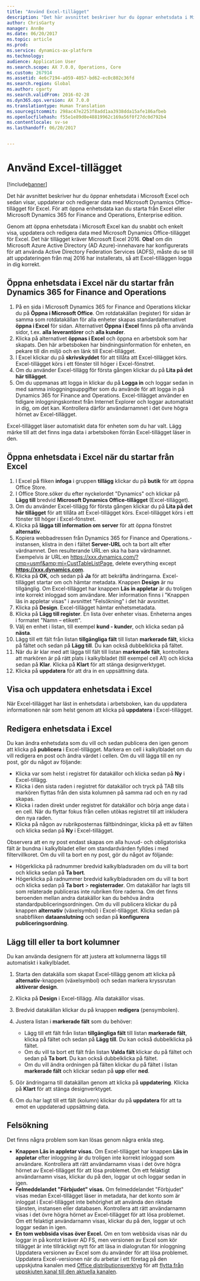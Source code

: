 ```yaml
---
title: "Använd Excel-tillägget"
description: "Det här avsnittet beskriver hur du öppnar enhetsdata i Microsoft Excel och sedan visar, uppdaterar och redigerar data med Microsoft Dynamics Office-tillägget för Excel."
author: ChrisGarty
manager: AnnBe
ms.date: 06/20/2017
ms.topic: article
ms.prod: 
ms.service: dynamics-ax-platform
ms.technology: 
audience: Application User
ms.search.scope: AX 7.0.0, Operations, Core
ms.custom: 267914
ms.assetid: 4e6c7194-a059-4057-bd62-ec0c802c36fd
ms.search.region: Global
ms.author: cgarty
ms.search.validFrom: 2016-02-28
ms.dyn365.ops.version: AX 7.0.0
ms.translationtype: Human Translation
ms.sourcegitcommit: 298ac47e2253f8add1aa3938dda15afe186afbeb
ms.openlocfilehash: f55e1e89d0e48819962c169a56f0f27dc0d792b4
ms.contentlocale: sv-se
ms.lasthandoff: 06/20/2017


---
```


# <a name="use-the-excel-add-in"></a>Använd Excel-tillägget

[!include[banner](../includes/banner.md)]


Det här avsnittet beskriver hur du öppnar enhetsdata i Microsoft Excel och sedan visar, uppdaterar och redigerar data med Microsoft Dynamics Office-tillägget för Excel. För att öppna enhetsdata kan du starta från Excel eller Microsoft Dynamics 365 for Finance and Operations, Enterprise edition.

Genom att öppna enhetsdata i Microsoft Excel kan du snabbt och enkelt visa, uppdatera och redigera data med Microsoft Dynamics Office-tillägget för Excel. Det här tillägget kräver Microsoft Excel 2016. **Obs!** om din Microsoft Azure Active Directory (AD Azure)-innehavare har konfigurerats för att använda Active Directory Federation Services (ADFS), måste du se till att uppdateringen från maj 2016 har installerats, så att Excel-tilläggen logga in dig korrekt.

## <a name="open-entity-data-in-excel-when-you-start-from-dynamics-365-for-finance-and-operations"></a>Öppna enhetsdata i Excel när du startar från Dynamics 365 for Finance and Operations
1.  På en sida i Microsoft Dynamics 365 for Finance and Operations klickar du på **Öppna i Microsoft Office**. Om rotdatakällan (register) för sidan är samma som rotdatakällan för alla enheter skapas standardalternativet **öppna i Excel** för sidan. Alternativet **Öppna i Excel** finns på ofta använda sidor, t.ex. **alla leverantörer** och **alla kunder**.
2.  Klicka på alternativet **öppnas i Excel** och öppna en arbetsbok som har skapats. Den här arbetsboken har bindningsinformation för enheten, en pekare till din miljö och en länk till Excel-tillägget.
3.  I Excel klickar du på **skrivskyddet** för att tillåta att Excel-tillägget körs. Excel-tillägget körs i ett fönster till höger i Excel-fönstret.
4.  Om du använder Excel-tillägg för första gången klickar du på **Lita på det här tillägget**.
5.  Om du uppmanas att logga in klickar du på **Logga in** och loggar sedan in med samma inloggningsuppgifter som du använde för att logga in på Dynamics 365 for Finance and Operations. Excel-tillägget använder en tidigare inloggningskontext från Internet Explorer och loggar automatiskt in dig, om det kan. Kontrollera därför användarnamnet i det övre högra hörnet av Excel-tillägget.

Excel-tillägget läser automatiskt data för enheten som du har valt. Lägg märke till att det finns inga data i arbetsboken förrän Excel-tillägget läser in den.

## <a name="open-entity-data-in-excel-when-you-start-from-excel"></a>Öppna enhetsdata i Excel när du startar från Excel
1.  I Excel på fliken **infoga** i gruppen **tillägg** klickar du på **butik** för att öppna Office Store.
2.  I Office Store.söker du efter nyckelordet "Dynamics" och klickar på **Lägg till** bredvid **Microsoft Dynamics Office-tillägget** (Excel-tillägget).
3.  Om du använder Excel-tillägg för första gången klickar du på **Lita på det här tillägget** för att tillåta att Excel-tillägget körs. Excel-tillägget körs i ett fönster till höger i Excel-fönstret.
4.  Klicka på **lägga till information om server** för att öppna fönstret **alternativ**.
5.  Kopiera webbadressen från Dynamics 365 for Finance and Operations.-instansen, klistra in den i fältet **Server-URL** och ta bort allt efter värdnamnet. Den resulterande URL:en ska ha bara värdnamnet.
Exempelvis är URL:en https://xxx.dynamics.com/?cmp=usmf&amp;mi=CustTableListPage, delete everything except **https://xxx.dynamics.com**.
6.  Klicka på **OK**, och sedan på **Ja** för att bekräfta ändringarna. Excel-tillägget startar om och hämtar metadata. Knappen **Design** är nu tillgänglig. Om Excel-tillägget har knappen **Läs in appletar** är du troligen inte korrekt inloggad som användare. Mer information finns i "Knappen läs in appletar visas" i avsnittet "Felsökning" i det här avsnittet.
7.  Klicka på **Design**. Excel-tillägget hämtar enhetsmetadata.
8.  Klicka på **Lägg till register**. En lista över enheter visas. Enheterna anges i formatet "Namn – etikett".
9.  Välj en enhet i listan, till exempel **kund - kunder**, och klicka sedan på **nästa**.
10. Lägg till ett fält från listan **tillgängliga fält** till listan **markerade fält**, klicka på fältet och sedan på **Lägg till**. Du kan också dubbelklicka på fältet.
11. När du är klar med att lägga till fält till listan **markerade fält**, kontrollera att markören är på rätt plats i kalkylbladet (till exempel cell A1) och klicka sedan på **Klar**. Klicka på **Klart** för att stänga designverktyget.
12. Klicka på **uppdatera** för att dra in en uppsättning data.

## <a name="view-and-update-entity-data-in-excel"></a>Visa och uppdatera enhetsdata i Excel
När Excel-tillägget har läst in enhetsdata i arbetsboken, kan du uppdatera informationen när som helst genom att klicka på **uppdatera** i Excel-tillägget.

## <a name="edit-entity-data-in-excel"></a>Redigera enhetsdata i Excel
Du kan ändra enhetsdata som du vill och sedan publicera den igen genom att klicka på **publicera** i Excel-tillägget. Markera en cell i kalkylbladet om du vill redigera en post och ändra värdet i cellen. Om du vill lägga till en ny post, gör du något av följande:

-   Klicka var som helst i registret för datakällor och klicka sedan på **Ny** i Excel-tillägg.
-   Klicka i den sista raden i registret för datakällor och tryck på TAB tills markören flyttas från den sista kolumnen på samma rad och en ny rad skapas.
-   Klicka i raden direkt under registret för datakällor och börja ange data i en cell. När du flyttar fokus från cellen utökas registret till att inkludera den nya raden.
-   Klicka på någon av rubrikposternas fältbindningar, klicka på ett av fälten och klicka sedan på **Ny** i Excel-tillägget.

Observera att en ny post endast skapas om alla huvud- och obligatoriska fält är bundna i kalkylbladet eller om standardvärden fylldes i med filtervillkoret.
Om du vill ta bort en ny post, gör du något av följande:

-   Högerklicka på radnummer bredvid kalkylbladsraden om du vill ta bort och klicka sedan på **Ta bort**.
-   Högerklicka på radnummer bredvid kalkylbladsraden om du vill ta bort och klicka sedan på **Ta bort** &gt; **registerrader**.
Om datakällor har lagts till som relaterade publiceras inte rubriken före raderna. Om det finns beroenden mellan andra datakällor kan du behöva ändra standardpubliceringsordningen. Om du vill publicera klickar du på knappen **alternativ** (växelsymbol) i Excel-tillägget. Klicka sedan på snabbfliken **dataanslutning** och sedan på **konfigurera publiceringsordning**.

## <a name="add-or-remove-columns"></a>Lägg till eller ta bort kolumner
Du kan använda designern för att justera att kolumnerna läggs till automatiskt i kalkylbladet.

1.  Starta den datakälla som skapat Excel-tillägg genom att klicka på **alternativ**-knappen (växelsymbol) och sedan markera kryssrutan **aktiverar design**.
2.  Klicka på **Design** i Excel-tillägg. Alla datakällor visas.
3.  Bredvid datakällan klickar du på knappen **redigera** (pensymbolen).
4.  Justera listan i **markerade fält** som du behöver:
    -   Lägg till ett fält från listan **tillgängliga fält** till listan **markerade fält**, klicka på fältet och sedan på **Lägg till**. Du kan också dubbelklicka på fältet.
    -   Om du vill ta bort ett fält från listan **Valda fält** klickar du på fältet och sedan på **Ta bort**. Du kan också dubbelklicka på fältet.
    -   Om du vill ändra ordningen på fälten klickar du på fältet i listan **markerade fält** och klickar sedan på **upp** eller **ned**.

5. Gör ändringarna till datakällan genom att klicka på **uppdatering**. Klicka på **Klart** för att stänga designverktyget. 
6. Om du har lagt till ett fält (kolumn) klickar du på **uppdatera** för att ta emot en uppdaterad uppsättning data.

## <a name="httpspowerappsmicrosoftcomenustutorialsdataplatforminteractiveexceltroubleshootingtroubleshooting"></a>[](https://powerapps.microsoft.com/enus/tutorials/dataplatforminteractiveexcel/#troubleshooting)Felsökning
Det finns några problem som kan lösas genom några enkla steg.

-   **Knappen Läs in appletar visas.** Om Excel-tillägget har knappen **Läs in appletar** efter inloggning är du troligen inte korrekt inloggad som användare. Kontrollera att rätt användarnamn visas i det övre högra hörnet av Excel-tillägget för att lösa problemet. Om ett felaktigt användarnamn visas, klickar du på den, loggar ut och loggar sedan in igen.
-   **Felmeddelandet "Förbjudet" visas.** Om felmeddelandet "Förbjudet" visas medan Excel-tillägget läser in metadata, har det konto som är inloggat i Excel-tillägget inte behörighet att använda den riktade tjänsten, instansen eller databasen. Kontrollera att rätt användarnamn visas i det övre högra hörnet av Excel-tillägget för att lösa problemet. Om ett felaktigt användarnamn visas, klickar du på den, loggar ut och loggar sedan in igen.
-   **En tom webbsida visas över Excel.** Om en tom webbsida visas när du loggar in på kontot kräver AD FS, men versionen av Excel som kör tillägget är inte tillräckligt nytt för att läsa in dialogrutan för inloggning Uppdatera versionen av Excel som du använder för att lösa problemet. Uppdatera Excel-versionen när du arbetar i ett företag på den uppskjutna kanalen med [Office distributionsverktyg](https://technet.microsoft.com/library/jj219422.aspx) för att [flytta från uppskjuten kanal till den aktuella kanalen](https://technet.microsoft.com/library/mt455210.aspx).





